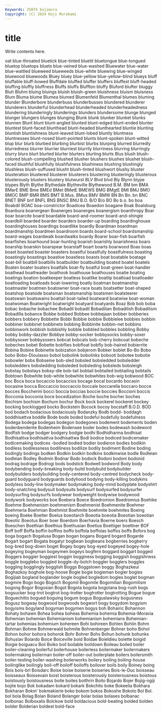 ```yaml
---
Keywords: 25874 kojimura
Copyright: (C) 2024 Koji Murakami
---
```


# title

Write contents here.



oat blue-throated bluetick blue-tinted bluetit bluetongue blue-tongued bluetop
bluetops bluets blue-veined blue-washed Bluewater blue-water blue-wattled blueweed blueweeds blue-white
bluewing blue-winged bluewood bluewoods Bluey bluey blue-yellow blue-yellow-blind blueys bluff
bluffable bluff-bowed Bluffdale bluffed bluffer bluffers bluffest bluff-headed bluffing bluffly
bluffness Bluffs bluffs Bluffton bluffy Bluford blufter bluggy Bluh Bluhm
bluing bluings bluish bluish-green bluishness bluism bluisness Blum Bluma blume
Blumea blumed Blumenfeld Blumenthal blumes bluming blunder Blunderbore blunderbuss blunderbusses
blundered blunderer blunderers blunderful blunderhead blunderheaded blunderheadedness blundering blunderingly blunderings
blunders blundersome blunge blunged blunger blungers blunges blunging Blunk blunk
blunker blunket blunks blunnen Blunt blunt blunt-angled blunted blunt-edged blunt-ended
blunter bluntest blunt-faced blunthead blunt-headed blunthearted bluntie blunting bluntish bluntishness
blunt-leaved blunt-lobed bluntly bluntness bluntnesses blunt-nosed blunt-pointed blunts blunt-spoken blunt-witted
blup blur blurb blurbed blurbing blurbist blurbs blurping blurred blurredly
blurredness blurrer blurrier blurriest blurrily blurriness blurring blurringly blurry blurs
blurt blurted blurter blurters blurting blurts Blus blush blush-colored blush-compelling
blushed blusher blushers blushes blushet blush-faced blushful blushfully blushfulness blushiness
blushing blushingly blushless blush-suffused blusht blush-tinted blushwort blushy bluster blusteration
blustered blusterer blusterers blustering blusteringly blusterous blusterously blusters blustery blutwurst
BLV Blvd blvd Bly Blynn blype blypes Blyth Blythe Blythedale
Blytheville Blythewood B.M. BM bm BMA BMarE BME Bme BMEd
BMet BMetE BMEWS BMG BMgtE BMI BMJ BMO BMOC BMP
BMR BMS BMT B.Mus. BMus BMV BMW BN Bn Bn.
bn BNC BNET BNF bnf BNFL BNS BNSC BNU B.O.
B/O B/o BO Bo b.o. bo boa Boabdil BOAC boa-constrictor
Boadicea Boaedon boagane Boak Boalsburg Boanbura boanergean Boanerges boanerges boanergism
boanthropy Boar boar boarcite board boardable board-and-roomer board-and-shingle boardbill boarded
boarder boarders boarder-up boarding boardinghouse boardinghouses boardings boardlike boardly Boardman
boardman boardmanship boardmen boardroom boards board-school boardsmanship board-wages boardwalk boardwalks
boardy Boarer boar-fish boarfish boarfishes boarhound boar-hunting boarish boarishly boarishness
boars boarship boarskin boarspear boarstaff boart boarts boarwood Boas boas
boast boasted boaster boasters boastful boastfully boastfulness boasting boastingly boastings
boastive boastless boasts boat boatable boatage boat-bill boatbill boatbills boatbuilder
boatbuilding boated boatel boatels Boaten boater boaters boatfalls boat-fly boatful
boat-green boat-handler boathead boatheader boathook boathouse boathouses boatie boating boatings
boation boatkeeper boatless boatlike boatlip boatload boatloader boatloading boatloads boat-lowering
boatly boatman boatmanship boatmaster boatmen boatowner boat-race boats boatsetter boat-shaped
boatshop boatside boatsman boatsmanship boatsmen boatsteerer boatswain boatswains boattail boat-tailed
boatward boatwise boat-woman boatwoman Boatwright boatwright boatyard boatyards Boaz Bob
bob boba bobac bobache bobachee Bobadil bobadil Bobadilian Bobadilish Bobadilism
Bobadilla bobance Bobbe bobbed Bobbee bobbejaan bobber bobberies bobbers bobbery
Bobbette Bobbi Bobbie bobbie Bobbielee bobbies bobbin bobbiner bobbinet bobbinets
bobbing Bobbinite bobbin-net bobbins bobbinwork bobbish bobbishly bobble bobbled bobbles
bobbling Bobby bobby bobby-dazzler Bobbye bobby-socker bobbysocks bobby-soxer bobbysoxer bobbysoxers
bobcat bobcats bob-cherry bobcoat bobeche bobeches bobet Bobette bobflies bobfloat
bobfly bob-haired bobierrite Bobina Bobine Bobinette bobization bobjerom Bobker boblet
Bo-Bo Bobo bobo Bobo-Dioulasso bobol bobolink bobolinks bobooti bobotee bobotie
bobowler bobs Bobseine bob-sled bobsled bobsledded bobsledder bobsledders bobsledding bobsleded
bobsleding bobsleds bobsleigh bobstay bobstays bobsy-die bob-tail bobtail bobtailed bobtailing
bobtails Bobtown Bobwhite bob-white bobwhite bobwhites bob-wig bobwood BOC boc
Boca boca bocaccio bocaccios bocage bocal bocardo bocasin bocasine bocca
Boccaccio boccaccio boccale boccarella boccaro bocce bocces Boccherini bocci boccia
boccias boccie boccies Boccioni boccis Bocconia bocconia boce bocedization Boche
boche bocher boches Bochism bochism Bochum bochur Bock bock bockerel
bockeret bockey bocking bocklogged bocks Bockstein Bocock bocoy bocstaff B.O.D.
BOD bod bodach bodacious bodaciously Bodanzky Bodb bodd- boddagh boddhisattva
boddle Bode bode boded bodeful bodefully bodefulness Bodega bodega bodegas
bodegon bodegones bodement bodements boden bodenbenderite Bodenheim Bodensee boder bodes
bodewash bodeword Bodfish bodge bodger bodgery bodgie bodhi Bodhidharma bodhisat
Bodhisattva bodhisattva bodhisattwa Bodi bodice bodiced bodicemaker bodicemaking bodices -bodied
bodied bodier bodieron bodies bodikin bodiless bodilessness bodiliness bodilize bodily
bodiment Bodine boding bodingly bodings bodken Bodkin bodkin bodkins bodkinwise
bodle Bodleian bodleian Bodley Bodmin Bodnar Bodo bodock Bodoni bodoni
bodonid bodrag bodrage Bodrogi bods bodstick Bodwell bodword Body body
bodybending body-breaking body-build bodybuild bodybuilder bodybuilders bodybuilding body-centered body-centred bodycheck
body-guard bodyguard bodyguards bodyhood bodying body-killing bodykins bodyless body-line bodymaker
bodymaking body-mind bodyplate bodyshirt body-snatching bodysuit bodysuits bodysurf bodysurfed bodysurfer
bodysurfing bodysurfs bodywear bodyweight bodywise bodywood bodywork bodyworks boe Boebera
Boece Boedromion Boedromius Boehike Boehme Boehmenism boehmenism Boehmenist Boehmenite Boehmer
Boehmeria Boehmian Boehmist Boehmite boehmite boehmites Boeing boeing Boeke Boelter
Boelus boeotarch Boeotia boeotia Boeotian boeotian Boeotic Boeotus Boer boer
Boerdom Boerhavia Boerne boers Boesch Boeschen Boethian Boethius Boethusian Boetius
Boettiger boettner BOF Boff boff Boffa boffin boffins boffo boffola
boffolas boffos boffs Bofors bog boga bogach Bogalusa Bogan bogan
bogans Bogard bogard Bogarde Bogart bogart Bogata bogatyr bogbean bogbeans
bogberries bogberry bog-bred bog-down boget Bogey bogey bog-eyed bogeyed bogey-hole
bogeying bogeyman bogeymen bogeys bogfern boggard boggart bogged Boggers boggier
boggiest boggin bogginess bogging boggish boggishness boggle bogglebo boggled boggle-dy-botch
boggler bogglers boggles boggling bogglingly bogglish Boggs Boggstown boggy Boghazkeui
Boghazkoy boghole bog-hoose Bogie bogie bogieman bogier bogies Bogijiab bogland
boglander bogle bogled bogledom bogles boglet bogman bogmire Bogo bogo
Bogoch Bogomil Bogomile Bogomilian Bogomilism bogong Bogor Bogosian Bogot Bogota
bogota bogotana bog-rush bogs bogsucker bog-trot bogtrot bog-trotter bogtrotter bogtrotting
Bogue bogue Boguechitto bogued boguing bogum bogus Boguslawsky bogusness Bogusz
bogway bogwood bogwoods bogwort bogy bogydom bogyism bogyisms bogyland bogyman
bogymen bogys boh Bohairic Bohannon Bohaty bohawn Bohea bohea boheas
Bohemia bohemia Bohemia-Moravia Bohemian bohemian Bohemianism bohemianism bohemians Bohemian-tartar bohemias
bohemium bohereen Bohi bohireen Bohlen Bohlin Bohm Bohman Bohme Bohmerwald
bohmite Bohnenberger Bohner boho Bohol Bohon bohor bohora bohorok Bohr
Bohrer Bohs Bohun bohunk bohunks Bohuslav Boiardo Boice Boiceville boid
Boidae Boieldieu boiette boigid Boigie boiguacu Boii Boiko boil boilable
boildown Boileau boiled boiler boiler-cleaning boilerful boilerhouse boilerless boilermaker boilermakers
boilermaking boilerman boiler-off boiler-out boilerplate boilers boilersmith boiler-testing boiler-washing boilerworks
boilery boiling boiling-house boilinglike boilingly boil-off boiloff boiloffs boilover boils
boily Boiney boing Bois bois-brl Boisdarc Boise boise boiserie boiseries
Bois-le-Duc boisseau boisseaux Boissevain boist boisterous boisterously boisterousness boistous boistously
boistousness boite boites boithrin Boito Bojardo Bojer Bojig-ngiji bojite bojo
Bok bokadam bokard bokark Bokchito boke Bokeelia Bokhara Bokharan Bokm'
bokmakierie boko bokom bokos Bokoshe Bokoto Bol Bol. bol bola
Bolag Bolan Boland Bolanger bolar bolas bolases bolbanac bolbonac Bolboxalis
Bolckow bold boldacious bold-beating bolded bolden bolder Bolderian boldest bold-face
